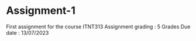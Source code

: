 # Assignment-1
First assignment for the course ITNT313
Assignment grading : 5 Grades
Due date : 13/07/2023
